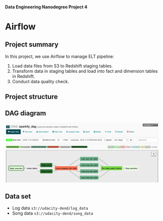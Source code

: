 #### Data Engineering Nanodegree Project 4
# Airflow

## Project summary
In this project, we use Airflow to manage ELT pipeline:
1. Load data files from S3 to Redshift staging tables.
2. Transform data in staging tables and load into fact and dimension tables in Redshift.
3. Conduct data quality check.

## Project structure

## DAG diagram
![DAG](https://github.com/shell845/DataEngineerNanodegree/blob/master/data_pipeline_airflow/reference/sparkify_dag.png)

## Data set
- Log data `s3://udacity-dend/log_data`
- Song data `s3://udacity-dend/song_data`

